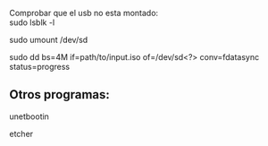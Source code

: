 Comprobar que el usb no esta montado:  
sudo lsblk -l

sudo umount /dev/sd<?><?>


sudo dd bs=4M if=path/to/input.iso of=/dev/sd<?> conv=fdatasync  status=progress

## Otros programas:
unetbootin

etcher
